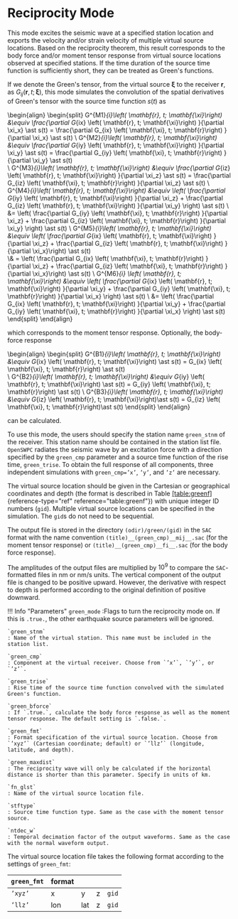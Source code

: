 # Reciprocity Mode

This mode excites the seismic wave at a specified station location and
exports the velocity and/or strain velocity of multiple virtual source
locations. Based on the reciprocity theorem, this result corresponds to
the body force and/or moment tensor response from virtual source
locations observed at specified stations. If the time duration of the
source time function is sufficiently short, they can be treated as
Green's functions.

If we denote the Green's tensor, from the virtual source
$\mathbf{\xi}$ to the receiver $\mathbf{r}$, as
$G_{ij}\left( \mathbf{r}, t; \mathbf{\xi}\right)$, this mode
simulates the convolution of the spatial derivatives of Green's tensor
with the source time function $s(t)$ as

\begin{align}
\begin{split}
  G^{M1}_{i}\left( \mathbf{r}, t; \mathbf{\xi}\right) 
  &\equiv \frac{\partial G_{ix} \left( \mathbf{r}, t; \mathbf{\xi}\right) }{\partial \xi_x} \ast s(t) =   \frac{\partial G_{ix} \left( \mathbf{\xi}, t; \mathbf{r}\right) }{\partial \xi_x} \ast s(t) 
  \\
  G^{M2}_{i}\left( \mathbf{r}, t; \mathbf{\xi}\right) 
  &\equiv \frac{\partial G_{iy} \left( \mathbf{r}, t; \mathbf{\xi}\right) }{\partial \xi_y} \ast s(t) 
   =     \frac{\partial G_{iy} \left( \mathbf{\xi}, t; \mathbf{r}\right) }{\partial \xi_y} \ast s(t)    
  \\
  G^{M3}_{i}\left( \mathbf{r}, t; \mathbf{\xi}\right) 
  &\equiv \frac{\partial G_{iz} \left( \mathbf{r}, t; \mathbf{\xi}\right) }{\partial \xi_z} \ast s(t) 
  =      \frac{\partial G_{iz} \left( \mathbf{\xi}, t; \mathbf{r}\right) }{\partial \xi_z} \ast s(t) 
  \\
  G^{M4}_{i}\left( \mathbf{r}, t; \mathbf{\xi}\right) 
  &\equiv \left( 
    \frac{\partial G_{iy} \left( \mathbf{r}, t; \mathbf{\xi}\right) }{\partial \xi_z} + 
    \frac{\partial G_{iz} \left( \mathbf{r}, t; \mathbf{\xi}\right) }{\partial \xi_y} \right) \ast s(t) 
    \\
  &= \left( 
    \frac{\partial G_{iy} \left( \mathbf{\xi}, t; \mathbf{r}\right) }{\partial \xi_z} + 
    \frac{\partial G_{iz} \left( \mathbf{\xi}, t; \mathbf{r}\right) }{\partial \xi_y} \right) \ast s(t) 
  \\
  G^{M5}_{i}\left( \mathbf{r}, t; \mathbf{\xi}\right) 
  &\equiv \left(
    \frac{\partial G_{ix} \left( \mathbf{r}, t; \mathbf{\xi}\right) }{\partial \xi_z} + 
    \frac{\partial G_{iz} \left( \mathbf{r}, t; \mathbf{\xi}\right) }{\partial \xi_x}\right) \ast s(t)  
    \\& = \left(
    \frac{\partial G_{ix} \left( \mathbf{\xi}, t; \mathbf{r}\right) }{\partial \xi_z} + 
    \frac{\partial G_{iz} \left( \mathbf{\xi}, t; \mathbf{r}\right) }{\partial \xi_x}\right) \ast s(t) 
  \\
  G^{M6}_{i} \left( \mathbf{r}, t; \mathbf{\xi}\right) 
  &\equiv \left(
    \frac{\partial G_{ix} \left( \mathbf{r}, t; \mathbf{\xi}\right) }{\partial \xi_y} + 
    \frac{\partial G_{iy} \left( \mathbf{\xi}, t; \mathbf{r}\right) }{\partial \xi_x} \right) \ast s(t) 
    \\
  &= \left(
    \frac{\partial G_{ix} \left( \mathbf{r}, t; \mathbf{\xi}\right) }{\partial \xi_y} + 
    \frac{\partial G_{iy} \left( \mathbf{\xi}, t; \mathbf{r}\right) }{\partial \xi_x} \right) \ast s(t)
 \end{split} 
\end{align}

which corresponds to the moment tensor
response. Optionally, the body-force response

\begin{align}
\begin{split}
G^{B1}_{i}\left( \mathbf{r}, t; \mathbf{\xi}\right) 
  &\equiv  G_{ix} \left( \mathbf{r}, t; \mathbf{\xi}\right) \ast s(t)
  =       G_{ix} \left( \mathbf{\xi}, t; \mathbf{r}\right) \ast s(t)  
  \\
G^{B2}_{i}\left( \mathbf{r}, t; \mathbf{\xi}\right) 
  &\equiv G_{iy} \left( \mathbf{r}, t; \mathbf{\xi}\right) \ast s(t) 
  =      G_{iy} \left( \mathbf{\xi}, t; \mathbf{r}\right) \ast s(t) 
\\
  G^{B3}_{i}\left( \mathbf{r}, t; \mathbf{\xi}\right) 
  &\equiv G_{iz} \left( \mathbf{r}, t; \mathbf{\xi}\right)\ast s(t)
  =      G_{iz} \left( \mathbf{\xi}, t; \mathbf{r}\right)\ast s(t)
\end{split}
\end{align}

can be calculated.


To use this mode, the users should specify the station name `green_stnm`
of the receiver. This station name should be contained in the station
list file. `OpenSWPC` radiates the seismic wave by an excitation force
with a direction specified by the `green_cmp` parameter and a source
time function of the rise time, `green_trise`. To obtain the full
response of all components, three independent simulations with
`green_cmp=’x’`, `’y’`, and `’z’` are necessary.

The virtual source location should be given in the Cartesian or
geographical coordinates and depth (the format is described in Table
[\[table:greenf\]](#table:greenf){reference-type="ref"
reference="table:greenf"}) with unique integer ID numbers (`gid`).
Multiple virtual source locations can be specified in the simulation.
The `gid`s do not need to be sequential.

The output file is stored in the directory `(odir)/green/(gid)` in the
`SAC` format with the name convention `(title)__(green_cmp)__mij__.sac`
(for the moment tensor response) or `(title)__(green_cmp)__fi__.sac`
(for the body force response).

The amplitudes of the output files are multiplied by $10^9$ to compare
the `SAC`-formatted files in nm or nm/s units. The vertical component of
the output file is changed to be positive upward. However, the
derivative with respect to depth is performed according to the original
definition of positive downward.


!!! Info "Parameters"
    `green_mode`
    :Flags to turn the reciprocity mode on. If this is `.true.`, the
    other earthquake source parameters will be ignored.

    `green_stnm`
    : Name of the virtual station. This name must be included in the
    station list.

    `green_cmp`
    : Component at the virtual receiver. Choose from `’x’`, `’y’`, or
    `’z’`.

    `green_trise`
    : Rise time of the source time function convolved with the simulated
    Green's function.

    `green_bforce`
    : If `.true.`, calculate the body force response as well as the moment
    tensor response. The default setting is `.false.`.

    `green_fmt`
    : Format specification of the virtual source location. Choose from
    `’xyz’` (Cartesian coordinate; default) or `’llz’` (longitude,
    latitude, and depth).

    `green_maxdist`
    : The reciprocity wave will only be calculated if the horizontal
    distance is shorter than this parameter. Specify in units of km.

    `fn_glst`
    : Name of the virtual source location file.

    `stftype`
    : Source time function type. Same as the case with the moment tensor
    source.

    `ntdec_w`
    : Temporal decimation factor of the output waveforms. Same as the case
    with the normal waveform output.


The virtual source location file takes the following format according to the settings of `green_fmt`: 

 | `green_fmt` | format |     |     |       |
 | ----------- | ------ | --- | --- | ----- |
 | `’xyz’`     | x      | y   | z   | `gid` |
 | `’llz’`     | lon    | lat | z   | `gid` |
 
